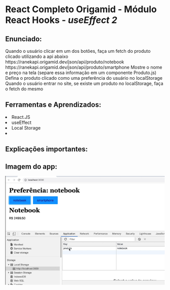 # React Completo Origamid - Módulo React Hooks - <i>useEffect 2</i>
## Enunciado: 
 <p>Quando o usuário clicar em um dos botões, faça um fetch do produto clicado utilizando a api abaixo
 https://ranekapi.origamid.dev/json/api/produto/notebook
 https://ranekapi.origamid.dev/json/api/produto/smartphone
 Mostre o nome e preço na tela (separe essa informação em um componente Produto.js)
 Defina o produto clicado como uma preferência do usuário no localStorage
 Quando o usuário entrar no site, se existe um produto no localStorage, faça o fetch do mesmo</p>


## Ferramentas e Aprendizados:
<li>React.JS </li>
<li>useEffect</li>
<li>Local Storage</li>
<li></li>

## Explicações importantes:



## Imagem do app:

<img src="./enunciado-exercicio.png"/>



